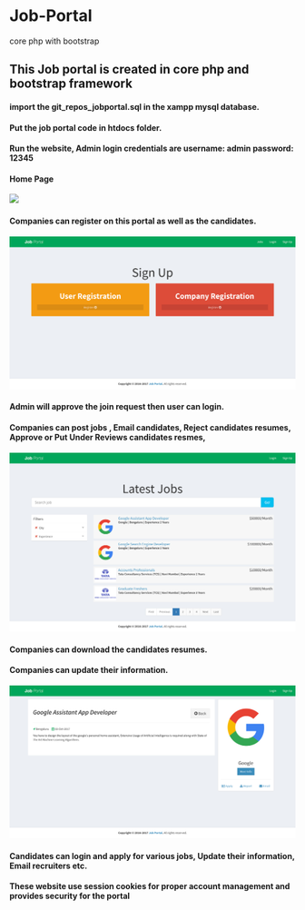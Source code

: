 # Job-Portal
core php with bootstrap
## This Job portal is created in core php and bootstrap framework

#### import the git_repos_jobportal.sql in the xampp mysql database.
#### Put the job portal code in htdocs folder.
#### Run the website, Admin login credentials are username: admin  password: 12345
#### Home Page
![](screenshots/homepage.jpg)
#### Companies can register on this portal as well as the candidates.
![](screenshots/signup.jpg)
#### Admin will approve the join request then user can login.
#### Companies can post jobs , Email candidates, Reject candidates resumes, Approve or Put Under Reviews candidates resmes,
![](screenshots/joblisting.jpg)
#### Companies can download the candidates resumes.
#### Companies can update their information.
![](screenshots/companypage.jpg)
#### Candidates can login and apply for various jobs, Update their information, Email recruiters etc.

#### These website use session cookies for proper account management and provides security for the portal
